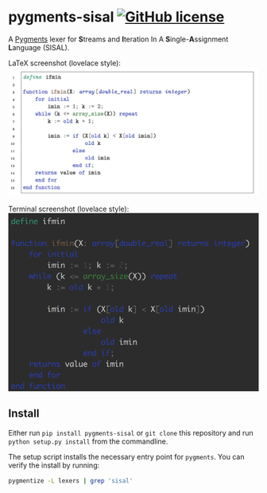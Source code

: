 # pygments-sisal [![GitHub license](https://img.shields.io/badge/license-MIT-blue.svg)](https://raw.githubusercontent.com/MisanthropicBit/vim-analog/master/LICENSE)

A [Pygments](http://pygments.org/) lexer for **S**treams and **I**teration In A
**S**ingle-**A**ssignment **L**anguage (SISAL).

LaTeX screenshot (lovelace style):
![Example LaTeX highlighting with the lovelace style](/latex_screenshot.png)

Terminal screenshot (lovelace style):
![Example terminal highlighting with the lovelace style](/terminal_screenshot.png)

## Install

Either run `pip install pygments-sisal` or `git clone` this repository and run
`python setup.py install` from the commandline.

The setup script installs the necessary entry point for `pygments`. You can
verify the install by running:

```bash
pygmentize -L lexers | grep 'sisal'
```

